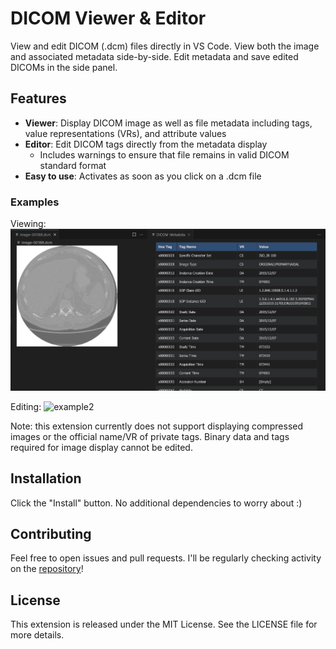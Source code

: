 # DICOM Viewer & Editor

View and edit DICOM (.dcm) files directly in VS Code. View both the image and associated metadata side-by-side. Edit metadata and save edited DICOMs in the side panel.

## Features

- **Viewer**: Display DICOM image as well as file metadata including tags, value representations (VRs), and attribute values
- **Editor**: Edit DICOM tags directly from the metadata display
    - Includes warnings to ensure that file remains in valid DICOM standard format
- **Easy to use**: Activates as soon as you click on a .dcm file

### Examples
Viewing:
![example1](https://raw.githubusercontent.com/alaramartin/dicom-viewer/refs/heads/main/example-dicom.png)

Editing:
![example2](https://raw.githubusercontent.com/alaramartin/dicom-viewer/refs/heads/main/example-dicom-edit.png)

Note: this extension currently does not support displaying compressed images or the official name/VR of private tags. Binary data and tags required for image display cannot be edited.

## Installation

Click the "Install" button. No additional dependencies to worry about :)

## Contributing

Feel free to open issues and pull requests. I'll be regularly checking activity on the [repository](https://github.com/alaramartin/dicom-viewer)!

## License

This extension is released under the MIT License. See the LICENSE file for more details.